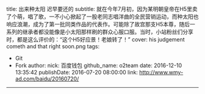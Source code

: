 title: 出来种太阳 迟早要还的
subtitle: 就在今年7月初，因为某明朝皇帝在H5里卖了个萌，唱了歌，一不小心掀起了一股老同志唱洋曲的全民营销运动，而种太阳也响应浪潮，成为了第一批同类作品的代表作。可能除了故宫那支H5本尊，随后一系列的继承者都没能像是小太阳那样刷的群众心服口服。当时，小站粉丝们分享时，都是这么评价的：“这个H5好应景！老娘转了！”
cover: his judgement cometh and that right soon.png
tags:
  - Git
  - Fork
author:
  nick: 百度钱包
  github_name: o2team
date: 2016-12-10 13:35:42
publishDate: 2016-07-20 08:00:00
link: http://www.wmy-ad.com/baidu/20160720/
---

<!-- more -->
